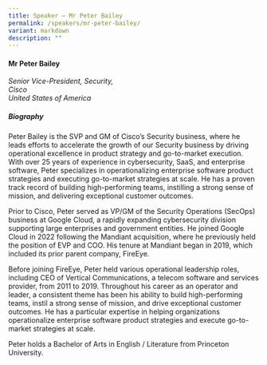 ```yaml
---
title: Speaker – Mr Peter Bailey
permalink: /speakers/mr-peter-bailey/
variant: markdown
description: ""
---
```

#### **Mr Peter Bailey**

*Senior Vice-President, Security, <br>Cisco<br>United States of America*

##### **Biography**
Peter Bailey is the SVP and GM of Cisco’s Security business, where he leads efforts to accelerate the growth of our Security business by driving operational excellence in product strategy and go-to-market execution. With over 25 years of experience in cybersecurity, SaaS, and enterprise software, Peter specializes in operationalizing enterprise software product strategies and executing go-to-market strategies at scale. He has a proven track record of building high-performing teams, instilling a strong sense of mission, and delivering exceptional customer outcomes.

Prior to Cisco, Peter served as VP/GM of the Security Operations (SecOps) business at Google Cloud, a rapidly expanding cybersecurity division supporting large enterprises and government entities. He joined Google Cloud in 2022 following the Mandiant acquisition, where he previously held the position of EVP and COO. His tenure at Mandiant began in 2019, which included its prior parent company, FireEye.

Before joining FireEye, Peter held various operational leadership roles, including CEO of Vertical Communications, a telecom software and services provider, from 2011 to 2019. Throughout his career as an operator and leader, a consistent theme has been his ability to build high-performing teams, instil a strong sense of mission, and drive exceptional customer outcomes. He has a particular expertise in helping organizations operationalize enterprise software product strategies and execute go-to-market strategies at scale.

Peter holds a Bachelor of Arts in English / Literature from Princeton University.